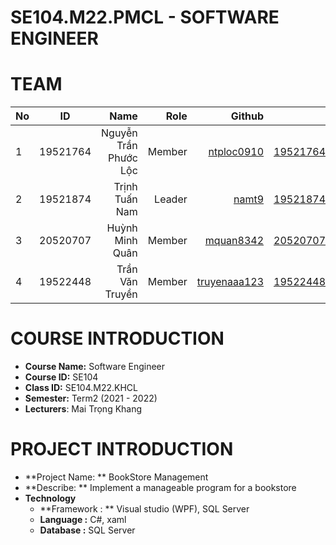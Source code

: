 # SE104.M22.PMCL - SOFTWARE ENGINEER

# TEAM
| No     | ID            | Name                   |Role        | Github                                                  | Email                   |
| ------ |:-------------:| ----------------------:|-----------:|--------------------------------------------------------:|-------------------------:
| 1      | 19521764      | Nguyễn Trần Phước Lộc  |Member      |[ntploc0910](https://github.com/ntploc0910)              |19521764@gm.uit.edu.vn   |
| 2      | 19521874      | Trịnh Tuấn Nam         |Leader      |[namt9](https://github.com/namt9)                        |19521874@gm.uit.edu.vn   |
| 3      | 20520707      | Huỳnh Minh Quân        |Member      |[mquan8342](https://github.com/mquan8342)                |20520707@gm.uit.edu.vn   |
| 4      | 19522448      | Trần Văn Truyền        |Member      |[truyenaaa123](https://github.com/truyenaaa123)          |19522448@gm.uit.edu.vn   |

# COURSE INTRODUCTION
* **Course Name:** Software Engineer
* **Course ID:** SE104
* **Class ID:** SE104.M22.KHCL
* **Semester:** Term2 (2021 - 2022)
* **Lecturers**: Mai Trọng Khang
# PROJECT INTRODUCTION
* **Project Name: ** BookStore Management
* **Describe: ** Implement a manageable program for a bookstore
* **Technology**
    - **Framework : ** Visual studio (WPF), SQL Server
    - **Language :** C#, xaml
    - **Database :** SQL Server
